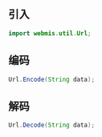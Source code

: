## 引入
```java
import webmis.util.Url;
```

## 编码
```java
Url.Encode(String data);
```

## 解码
```java
Url.Decode(String data);
```
